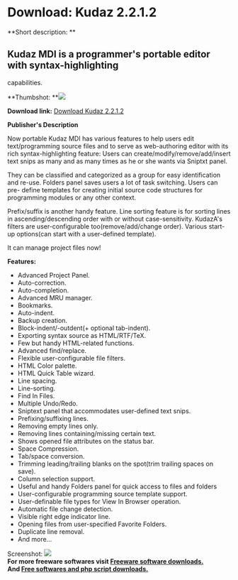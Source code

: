 # Download: Kudaz 2.2.1.2

**Short description: **

## Kudaz MDI is a programmer's portable editor with syntax-highlighting
capabilities.

  
**Thumbshot: **![](http://www.freewarefiles.com/screenshot/kudaz2_md.jpg)   
  
**Download link:** [Download Kudaz 2.2.1.2](http://freesoftwares.boysofts.com/Kudaz-V_program_17780.html)  
  

**Publisher's Description**  
  

Now portable Kudaz MDI has various features to help users edit
text/programming source files and to serve as web-authoring editor with its
rich syntax-highlighting feature: Users can create/modify/remove/add/insert
text snips as many and as many times as he or she wants via Sniptxt panel.

They can be classified and categorized as a group for easy identification and
re-use. Folders panel saves users a lot of task switching. Users can pre-
define templates for creating initial source code structures for programming
modules or any other context.

Prefix/suffix is another handy feature. Line sorting feature is for sorting
lines in ascending/descending order with or without case-sensitivity. KudazA's
filters are user-configurable too(remove/add/change order). Various start-up
options(can start with a user-defined template).

It can manage project files now!

**Features:**

  * Advanced Project Panel. 
  * Auto-correction. 
  * Auto-completion. 
  * Advanced MRU manager. 
  * Bookmarks. 
  * Auto-indent. 
  * Backup creation. 
  * Block-indent/-outdent(+ optional tab-indent). 
  * Exporting syntax source as HTML/RTF/TeX. 
  * Few but handy HTML-related functions. 
  * Advanced find/replace. 
  * Flexible user-configurable file filters. 
  * HTML Color palette. 
  * HTML Quick Table wizard. 
  * Line spacing. 
  * Line-sorting. 
  * Find In Files. 
  * Multiple Undo/Redo. 
  * Sniptext panel that accommodates user-defined text snips. 
  * Prefixing/suffixing lines. 
  * Removing empty lines only. 
  * Removing lines containing/missing certain text. 
  * Shows opened file attributes on the status bar. 
  * Space Compression. 
  * Tab/space conversion. 
  * Trimming leading/trailing blanks on the spot(trim trailing spaces on save). 
  * Column selection support. 
  * Useful and handy Folders panel for quick access to files and folders 
  * User-configurable programming source template support. 
  * User-definable file types for View In Browser operation. 
  * Automatic file change detection. 
  * Visible right edge indicator line. 
  * Opening files from user-specified Favorite Folders. 
  * Duplicate line removal. 
  * And more... 

  
  
Screenshot: ![](http://www.freewarefiles.com/screenshot/kudaz2.jpg)  
**For more freeware softwares visit [Freeware software downloads.](http://freesoftwares.boysofts.com/)**   
**And [Free softwares and php script downloads.](http://www.boysofts.com/)**

